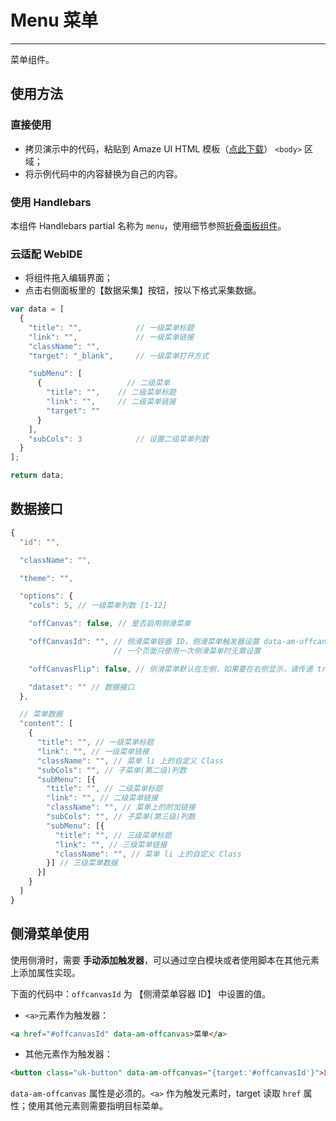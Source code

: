 # Menu 菜单
---

菜单组件。

## 使用方法

### 直接使用

- 拷贝演示中的代码，粘贴到 Amaze UI HTML 模板（[点此下载](/getting-started)） `<body>` 区域；
- 将示例代码中的内容替换为自己的内容。

### 使用 Handlebars

本组件 Handlebars partial 名称为 `menu`，使用细节参照[折叠面板组件](/widgets/accordion)。

### 云适配 WebIDE

- 将组件拖入编辑界面；
- 点击右侧面板里的【数据采集】按钮，按以下格式采集数据。

```javascript
var data = [
  {
    "title": "",            // 一级菜单标题
    "link": "",             // 一级菜单链接
    "className": "",
    "target": "_blank",     // 一级菜单打开方式

    "subMenu": [
      {                   // 二级菜单
        "title": "",    // 二级菜单标题
        "link": "",     // 二级菜单链接
        "target": ""
      }
    ],
    "subCols": 3            // 设置二级菜单列数
  }
];

return data;
```

## 数据接口

```javascript
{
  "id": "",

  "className": "",

  "theme": "",

  "options": {
    "cols": 5, // 一级菜单列数 [1-12]

    "offCanvas": false, // 是否启用侧滑菜单

    "offCanvasId": "", // 侧滑菜单容器 ID，侧滑菜单触发器设置 data-am-offcanvas = "{target:'#offCanvasId'}"
                       // 一个页面只使用一次侧滑菜单时无需设置

    "offCanvasFlip": false, // 侧滑菜单默认在左侧，如果要在右侧显示，请传递 true

    "dataset": "" // 数据接口
  },

  // 菜单数据
  "content": [
    {
      "title": "", // 一级菜单标题
      "link": "", // 一级菜单链接
      "className": "", // 菜单 li 上的自定义 Class
      "subCols": "", // 子菜单(第二级)列数
      "subMenu": [{
        "title": "", // 二级菜单标题
        "link": "", // 二级菜单链接
        "className": "", // 菜单上的附加链接
        "subCols": "", // 子菜单(第三级)列数
        "subMenu": [{
          "title": "", // 三级菜单标题
          "link": "", // 三级菜单链接
          "className": "", // 菜单 li 上的自定义 Class
        }] // 三级菜单数据
      }]
    }
  ]
}
```

## 侧滑菜单使用

使用侧滑时，需要 **手动添加触发器**，可以通过空白模块或者使用脚本在其他元素上添加属性实现。

下面的代码中：`offcanvasId` 为 【侧滑菜单容器 ID】 中设置的值。

- `<a>`元素作为触发器：

```html
<a href="#offcanvasId" data-am-offcanvas>菜单</a>
```

- 其他元素作为触发器：

```html
<button class="uk-button" data-am-offcanvas="{target:'#offcanvasId'}">菜单</button>
```

`data-am-offcanvas` 属性是必须的。`<a>` 作为触发元素时，target 读取 `href` 属性；使用其他元素则需要指明目标菜单。
